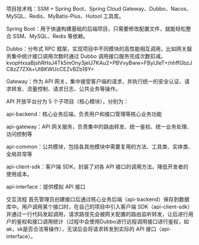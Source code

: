 项目技术栈：SSM + Spring Boot、Spring Cloud Gateway、Dubbo、Nacos、MySQL、Redis、MyBatis-Plus、Hutool 工具库。

Spring Boot：用于快速构建基础的后端项目，只需要修改配置文件，就能轻松整合 SSM、MySQL、Redis 等依赖。

Dubbo：分布式 RPC 框架，实现项目中不同模块的高性能相互调用，比如网关服务集中统计接口调用次数时通过 Dubbo 调用接口服务完成次数扣减。kvopHxsaBjshRHsJ4Tk5mOny3jelJ7KAu2+PBVvyBww=FByUIeT+/nhffGbzJC8zZ7ZXk+Ut8KWUcCEZvBZb18Y=

Gateway：作为 API 网关，集中接受客户端的请求，并执行统一的安全认证、请求转发、流量控制、请求日志、公共业务等操作。

API 开放平台分为 5 个子项目（核心模块），分别为：

api-backend：核心业务后端，负责用户和接口管理等核心业务功能

api-gateway：API 网关服务，负责集中的路由转发、统一鉴权、统一业务处理、访问控制等

api-common：公共模块，包括各其他模块中需要复用的方法、工具类、实体类、全局异常等

api-client-sdk：客户端 SDK，封装了对各 API 接口的调用方法，降低开发者的使用成本。

api-interface：提供模拟 API 接口

交互流程
首先管理员创建接口后通过核心业务后端（api-backend）保存到数据库中。用户调用某个接口时，在自己的项目中引入客户端 SDK（api-client-sdk）并通过一行代码发起调用，请求路径先会被网关配置的路由监听转发，让后进行用户的鉴权和接口调用统计（过程中会使用Dubbo进行远程调用接口进行鉴权，如ak，sk是否合法等操作），无误后会将请求转发到实际的 API 接口（api-interface）。

